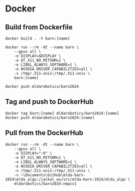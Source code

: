 # Docker

## Build from Dockerfile

```shell
docker build . -t barn:[name]

docker run --rm -dt --name barn \
	--gpus all \
	-e DISPLAY=$DISPLAY \
	-e QT_X11_NO_MITSHM=1 \
	-e LIBGL_ALWAYS_SOFTWARE=1 \
	-e NVIDIA_DRIVER_CAPABILITIES=all \
	-v /tmp/.X11-unix:/tmp/.X11-unix \
	barn:[name]

docker push mldarobotics/barn2024

```

## Tag and push to DockerHub

```
docker tag barn:[name] mldarobotics/barn2024:[name]
docker push mldarobotics/barn2024:[name]
```

## Pull from the DockerHub

```shell
docker run --rm -dt --name barn \
	--gpus all \
	-e DISPLAY=":0" \
	-e QT_X11_NO_MITSHM=1 \
	-e LIBGL_ALWAYS_SOFTWARE=1 \
	-e NVIDIA_DRIVER_CAPABILITIES=all \
	-v /tmp/.X11-unix:/tmp/.X11-unix \
	-v ~\Documents\GitHub\mlda-barn-2024\mlda_algo:/jackal_ws/src/mlda-barn-2024/mlda_algo \
	mldarobotics/barn2024:nmpcv1
```
